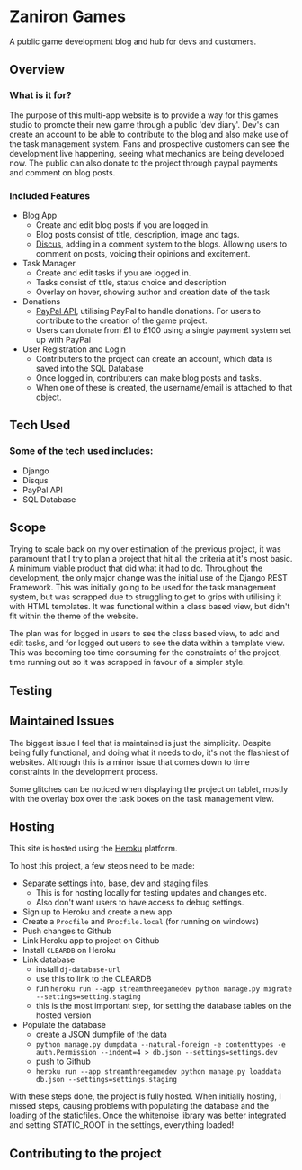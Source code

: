 # Zaniron Games

A public game development blog and hub for devs and customers.

## Overview

### What is it for?

The purpose of this multi-app website is to provide a way for this games studio to promote their new game through a
public 'dev diary'. Dev's can create an account to be able to contribute to the blog and also make use of the task 
management system. Fans and prospective customers can see the development live happening, seeing what mechanics are
being developed now. The public can also donate to the project through paypal payments and comment on blog posts.

### Included Features

- Blog App
    - Create and edit blog posts if you are logged in.
    - Blog posts consist of title, description, image and tags.
    - [Discus](https://disqus.com/), adding in a comment system to the blogs. Allowing users to comment on
    posts, voicing their opinions and excitement.
- Task Manager
    - Create and edit tasks if you are logged in.
    - Tasks consist of title, status choice and description
    - Overlay on hover, showing author and creation date of the task
- Donations
    - [PayPal API](https://developer.paypal.com/), utilising PayPal to handle donations. For users to contribute to
    the creation of the game project.
    - Users can donate from £1 to £100 using a single payment system set up with PayPal
- User Registration and Login
    - Contributers to the project can create an account, which data is saved into the SQL Database
    - Once logged in, contributers can make blog posts and tasks.
    - When one of these is created, the username/email is attached to that object.

## Tech Used

### Some of the tech used includes:

- Django
- Disqus
- PayPal API
- SQL Database

## Scope

Trying to scale back on my over estimation of the previous project, it was paramount that I try to plan a project
that hit all the criteria at it's most basic. A minimum viable product that did what it had to do. Throughout the 
development, the only major change was the initial use of the Django REST Framework. This was initially going to 
be used for the task management system, but was scrapped due to struggling to get to grips with utilising it with 
HTML templates. It was functional within a class based view, but didn't fit within the theme of the website.

The plan was for logged in users to see the class based view, to add and edit tasks, and for logged out users to 
see the data within a template view. This was becoming too time consuming for the constraints of the project, time
running out so it was scrapped in favour of a simpler style.

## Testing



## Maintained Issues

The biggest issue I feel that is maintained is just the simplicity. Despite being fully functional, and doing what it
needs to do, it's not the flashiest of websites. Although this is a minor issue that comes down to time constraints in
the development process.

Some glitches can be noticed when displaying the project on tablet, mostly with the overlay box over the task boxes
on the task management view.

## Hosting

This site is hosted using the [Heroku](http://heroku.com) platform.

To host this project, a few steps need to be made:

- Separate settings into, base, dev and staging files.
    - This is for hosting locally for testing updates and changes etc.
    - Also don't want users to have access to debug settings.
- Sign up to Heroku and create a new app.
- Create a `Procfile` and `Procfile.local` (for running on windows)
- Push changes to Github
- Link Heroku app to project on Github
- Install `CLEARDB` on Heroku
- Link database
    - install `dj-database-url`
    - use this to link to the CLEARDB
    - run `heroku run --app streamthreegamedev python manage.py migrate --settings=setting.staging`
    - this is the most important step, for setting the database tables on the hosted version
- Populate the database
    - create a JSON dumpfile of the data
    - `python manage.py dumpdata --natural-foreign -e contenttypes -e auth.Permission --indent=4 > db.json --settings=settings.dev`
    - push to Github
    - `heroku run --app streamthreegamedev python manage.py loaddata db.json --settings=settings.staging`

With these steps done, the project is fully hosted. When initially hosting, I missed steps, causing problems with 
populating the database and the loading of the staticfiles. Once the whitenoise library was better integrated and
setting STATIC_ROOT in the settings, everything loaded!

## Contributing to the project

